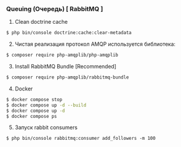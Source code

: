 ### Queuing (Очередь) [ RabbitMQ ]

1. Clean doctrine cache
```bash
$ php bin/console doctrine:cache:clear-metadata
````

2. Чистая реализация протокол AMQP используется библиотека:
```bash 
$ composer require php-amqplib/php-amqplib
```

3. Install RabbitMQ Bundle [Recommended]
```bash 
$ composer require php-amqplib/rabbitmq-bundle
```

4. Docker 
```bash 
$ docker compose stop
$ docker compose up -d --build
$ docker compose up -d
$ docker compose ps
```

5. Запуск rabbit consumers 
```
$ php bin/console rabbitmq:consumer add_followers -m 100
```

